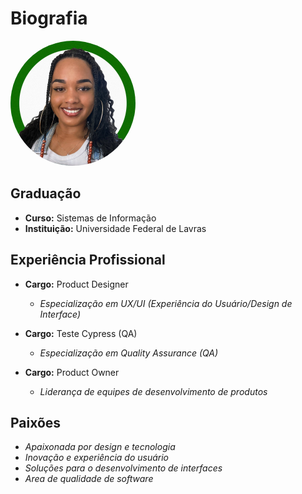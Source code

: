 # Biografia

<img src="https://github.com/jamillydanielle/minhabio-gcc259/blob/main/utils/1681174905055.jpg" alt="Sua Imagem" width="200" height="200" style="border-radius: 50%;">

## Graduação
- **Curso:** Sistemas de Informação
- **Instituição:** Universidade Federal de Lavras

## Experiência Profissional
- **Cargo:** Product Designer
  - *Especialização em UX/UI (Experiência do Usuário/Design de Interface)*

- **Cargo:** Teste Cypress (QA)
  - *Especialização em Quality Assurance (QA)*

- **Cargo:** Product Owner
  - *Liderança de equipes de desenvolvimento de produtos*

## Paixões
- *Apaixonada por design e tecnologia*
- *Inovação e experiência do usuário*
- *Soluções para o desenvolvimento de interfaces*
- *Area de qualidade de software*

